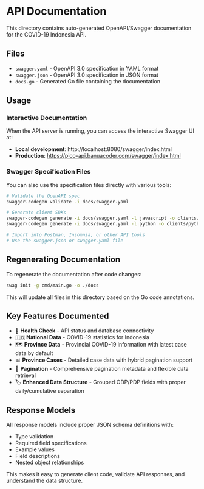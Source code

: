 # API Documentation

This directory contains auto-generated OpenAPI/Swagger documentation for the COVID-19 Indonesia API.

## Files

- `swagger.yaml` - OpenAPI 3.0 specification in YAML format
- `swagger.json` - OpenAPI 3.0 specification in JSON format  
- `docs.go` - Generated Go file containing the documentation

## Usage

### Interactive Documentation

When the API server is running, you can access the interactive Swagger UI at:
- **Local development**: http://localhost:8080/swagger/index.html
- **Production**: https://pico-api.banuacoder.com/swagger/index.html

### Swagger Specification Files

You can also use the specification files directly with various tools:

```bash
# Validate the OpenAPI spec
swagger-codegen validate -i docs/swagger.yaml

# Generate client SDKs
swagger-codegen generate -i docs/swagger.yaml -l javascript -o clients/js
swagger-codegen generate -i docs/swagger.yaml -l python -o clients/python

# Import into Postman, Insomnia, or other API tools
# Use the swagger.json or swagger.yaml file
```

## Regenerating Documentation

To regenerate the documentation after code changes:

```bash
swag init -g cmd/main.go -o ./docs
```

This will update all files in this directory based on the Go code annotations.

## Key Features Documented

- 🏥 **Health Check** - API status and database connectivity
- 🇮🇩 **National Data** - COVID-19 statistics for Indonesia
- 🗺️ **Province Data** - Provincial COVID-19 information with latest case data by default
- 📊 **Province Cases** - Detailed case data with hybrid pagination support
- 📄 **Pagination** - Comprehensive pagination metadata and flexible data retrieval
- 🏷️ **Enhanced Data Structure** - Grouped ODP/PDP fields with proper daily/cumulative separation

## Response Models

All response models include proper JSON schema definitions with:
- Type validation
- Required field specifications  
- Example values
- Field descriptions
- Nested object relationships

This makes it easy to generate client code, validate API responses, and understand the data structure.